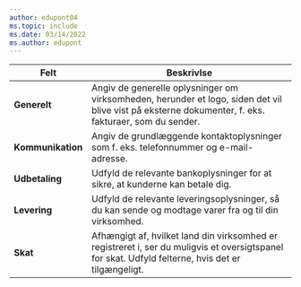 ```yaml
---
author: edupont04
ms.topic: include
ms.date: 03/14/2022
ms.author: edupont
---
```

|Felt|Beskrivlse|  
|-------------|---------------------------------------|  
|**Generelt**|Angiv de generelle oplysninger om virksomheden, herunder et logo, siden det vil blive vist på eksterne dokumenter, f. eks. fakturaer, som du sender. |  
|**Kommunikation**|Angiv de grundlæggende kontaktoplysninger som f. eks. telefonnummer og e-mail-adresse.|  
|**Udbetaling**| Udfyld de relevante bankoplysninger for at sikre, at kunderne kan betale dig.|  
|**Levering**|Udfyld de relevante leveringsoplysninger, så du kan sende og modtage varer fra og til din virksomhed.|  
|**Skat**|Afhængigt af, hvilket land din virksomhed er registreret i, ser du muligvis et oversigtspanel for skat. Udfyld felterne, hvis det er tilgængeligt.|  
